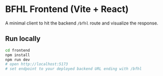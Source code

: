 # BFHL Frontend (Vite + React)

A minimal client to hit the backend `/bfhl` route and visualize the response.

## Run locally
```bash
cd frontend
npm install
npm run dev
# open http://localhost:5173
# set endpoint to your deployed backend URL ending with /bfhl
```
